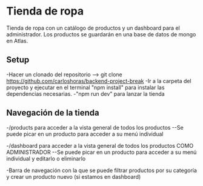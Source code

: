 # Tienda de ropa

Tienda de ropa con un catálogo de productos y un dashboard para el administrador. Los productos se guardarán en una base de datos de mongo en Atlas. 


## Setup

-Hacer un clonado del repositorio --> git clone https://github.com/carloshoras/backend-project-break
-Ir a la carpeta del proyecto y ejecutar en el terminal "npm install" para instalar las dependencias necesarias.
-"npm run dev" para lanzar la tienda

## Navegación de la tienda

-/products para acceder a la vista general de todos los productos
--Se puede picar en un producto para acceder a su menú individual

-/dashboard para acceder a la vista general de todos los productos COMO ADMINISTRADOR
--Se puede picar en un producto para acceder a su menú individual y editarlo o eliminarlo

-Barra de navegación con la que se puede filtrar productos por su categoría y crear un producto nuevo (si estamos en dashboard)